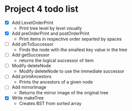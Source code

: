 # Project 4 todo list
- [x] Add LevelOrderPrint
  - Print tree level by level visually
- [x] Add preOrderPrint and postOrderPrint
  - Print items in respective order separted by spaces
- [ ] Add ptrToSuccessor
  - Finds the node with the smallest key value in the tree
- [ ] Add getSuccessor
  - returns the logical successor of item
- [ ] Modify deleteNode
  - Modify deleteNode to use the immediate successor
- [ ] Add printAncestors
  - Prints the ancestors of a given node
- [ ] Add mirrorImage
  - Returns the mirror image of the original tree
- [x] Write makeTree
  - Creates BST from sorted array